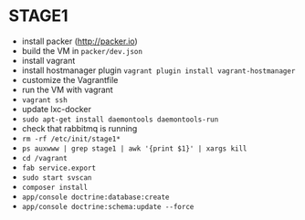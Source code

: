 STAGE1
======

* install packer (http://packer.io)
* build the VM in `packer/dev.json`
* install vagrant
* install hostmanager plugin `vagrant plugin install vagrant-hostmanager`
* customize the Vagrantfile
* run the VM with vagrant
* `vagrant ssh`
* update lxc-docker
* `sudo apt-get install daemontools daemontools-run`
* check that rabbitmq is running
* `rm -rf /etc/init/stage1*`
* `ps auxwww | grep stage1 | awk '{print $1}' | xargs kill`
* `cd /vagrant`
* `fab service.export`
* `sudo start svscan`
* `composer install`
* `app/console doctrine:database:create`
* `app/console doctrine:schema:update --force`
